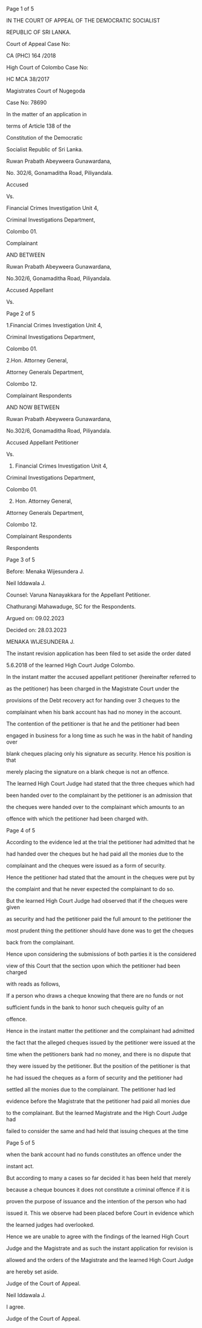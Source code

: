 Page 1 of 5

IN THE COURT OF APPEAL OF THE DEMOCRATIC SOCIALIST

REPUBLIC OF SRI LANKA.

Court of Appeal Case No:

CA (PHC) 164 /2018

High Court of Colombo Case No:

HC MCA 38/2017

Magistrates Court of Nugegoda

Case No: 78690

In the matter of an application in

terms of Article 138 of the

Constitution of the Democratic

Socialist Republic of Sri Lanka.

Ruwan Prabath Abeyweera Gunawardana,

No. 302/6, Gonamaditha Road, Piliyandala.

Accused

Vs.

Financial Crimes Investigation Unit 4,

Criminal Investigations Department,

Colombo 01.

Complainant

AND BETWEEN

Ruwan Prabath Abeyweera Gunawardana,

No.302/6, Gonamaditha Road, Piliyandala.

Accused Appellant

Vs.

Page 2 of 5

1.Financial Crimes Investigation Unit 4,

Criminal Investigations Department,

Colombo 01.

2.Hon. Attorney General,

Attorney Generals Department,

Colombo 12.

Complainant Respondents

AND NOW BETWEEN

Ruwan Prabath Abeyweera Gunawardana,

No.302/6, Gonamaditha Road, Piliyandala.

Accused Appellant Petitioner

Vs.

1. Financial Crimes Investigation Unit 4,

Criminal Investigations Department,

Colombo 01.

2. Hon. Attorney General,

Attorney Generals Department,

Colombo 12.

Complainant Respondents

Respondents

Page 3 of 5

Before: Menaka Wijesundera J.

Neil Iddawala J.

Counsel: Varuna Nanayakkara for the Appellant Petitioner.

Chathurangi Mahawaduge, SC for the Respondents.

Argued on: 09.02.2023

Decided on: 28.03.2023

MENAKA WIJESUNDERA J.

The instant revision application has been filed to set aside the order dated

5.6.2018 of the learned High Court Judge Colombo.

In the instant matter the accused appellant petitioner (hereinafter referred to

as the petitioner) has been charged in the Magistrate Court under the

provisions of the Debt recovery act for handing over 3 cheques to the

complainant when his bank account has had no money in the account.

The contention of the petitioner is that he and the petitioner had been

engaged in business for a long time as such he was in the habit of handing over

blank cheques placing only his signature as security. Hence his position is that

merely placing the signature on a blank cheque is not an offence.

The learned High Court Judge had stated that the three cheques which had

been handed over to the complainant by the petitioner is an admission that

the cheques were handed over to the complainant which amounts to an

offence with which the petitioner had been charged with.

Page 4 of 5

According to the evidence led at the trial the petitioner had admitted that he

had handed over the cheques but he had paid all the monies due to the

complainant and the cheques were issued as a form of security.

Hence the petitioner had stated that the amount in the cheques were put by

the complaint and that he never expected the complainant to do so.

But the learned High Court Judge had observed that if the cheques were given

as security and had the petitioner paid the full amount to the petitioner the

most prudent thing the petitioner should have done was to get the cheques

back from the complainant.

Hence upon considering the submissions of both parties it is the considered

view of this Court that the section upon which the petitioner had been charged

with reads as follows,

If a person who draws a cheque knowing that there are no funds or not

sufficient funds in the bank to honor such chequeis guilty of an

offence.

Hence in the instant matter the petitioner and the complainant had admitted

the fact that the alleged cheques issued by the petitioner were issued at the

time when the petitioners bank had no money, and there is no dispute that

they were issued by the petitioner. But the position of the petitioner is that

he had issued the cheques as a form of security and the petitioner had

settled all the monies due to the complainant. The petitioner had led

evidence before the Magistrate that the petitioner had paid all monies due

to the complainant. But the learned Magistrate and the High Court Judge had

failed to consider the same and had held that issuing cheques at the time

Page 5 of 5

when the bank account had no funds constitutes an offence under the

instant act.

But according to many a cases so far decided it has been held that merely

because a cheque bounces it does not constitute a criminal offence if it is

proven the purpose of issuance and the intention of the person who had

issued it. This we observe had been placed before Court in evidence which

the learned judges had overlooked.

Hence we are unable to agree with the findings of the learned High Court

Judge and the Magistrate and as such the instant application for revision is

allowed and the orders of the Magistrate and the learned High Court Judge

are hereby set aside.

Judge of the Court of Appeal.

Neil Iddawala J.

I agree.

Judge of the Court of Appeal.